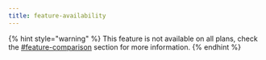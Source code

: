 ```yaml
---
title: feature-availability
---
```


{% hint style="warning" %}
This feature is not available on all plans, check the [#feature-comparison](../../account-management/plans.md#feature-comparison "mention") section for more information.
{% endhint %}
